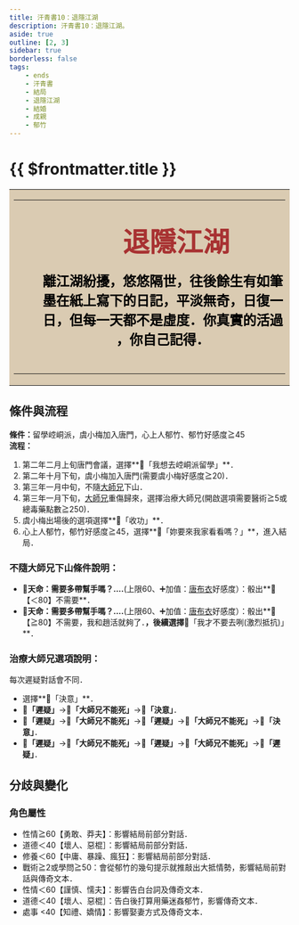 ```yaml
---
title: 汗青書10：退隱江湖
description: 汗青書10：退隱江湖。
aside: true
outline: [2, 3]
sidebar: true
borderless: false
tags:
    - ends
    - 汗青書
    - 結局
    - 退隱江湖
    - 結婚
    - 成親
    - 郁竹
---
```


# {{ $frontmatter.title }}

<table style="text-align:center;">
    <tr>
        <td WIDTH=565 BGCOLOR="#dacbb2">
            <hr><br>
            <font size="7" color="#a83232"><strong>&emsp;&emsp;退隱江湖</strong></font>
            <br>
            <br>
            <font size="5" color="000000">
            <strong>
            &emsp;&emsp;離江湖紛擾，悠悠隔世，往後餘生有如筆<br>
            &emsp;&emsp;墨在紙上寫下的日記，平淡無奇，日復一<br>
            &emsp;&emsp;日，但每一天都不是虛度．你真實的活過<br>
            &emsp;&emsp;，你自己記得．<br>
            <br>
            </strong>
            </font>
            <hr>
        </td>
    </tr>
</table>

## 條件與流程

<b>條件：</b>留學崆峒派，<Girl3Icon>虞小梅</Girl3Icon>加入唐門，心上人<Girl6Icon>郁竹</Girl6Icon>、<Girl6Icon>郁竹</Girl6Icon>好感度≧45<br>
<b>流程：</b><br>
1. 第二年二月上旬唐門會議，選擇**📜「我想去崆峒派留學」**．
2. 第二年十月下旬，<Girl3Icon :size="`small`">虞小梅</Girl3Icon>加入唐門(需要<Girl3Icon>虞小梅</Girl3Icon>好感度≧20)．
4. 第三年一月中旬，不隨[大師兄](/people/characters/brother1)下山．
5. 第三年一月下旬，[大師兄](/people/characters/brother1)重傷歸來，選擇治療大師兄(開啟選項需要醫術≧5或總毒藥點數≧250)．
6. <Girl3Icon>虞小梅</Girl3Icon>出場後的選項選擇**📖「收功」**．
7. 心上人<Girl6Icon>郁竹</Girl6Icon>，<Girl6Icon>郁竹</Girl6Icon>好感度≧45，選擇**📖「妳要來我家看看嗎？」**，進入結局．

### 不隨大師兄下山條件說明：
+ 🎲**天命：需要多帶幫手嗎？....**(上限60、➕加值：[唐布衣](/people/characters/brother1)好感度）：骰出**🧾【＜80】不需要**．
+ 🎲**天命：需要多帶幫手嗎？....**(上限60、➕加值：[唐布衣](/people/characters/brother1)好感度）：骰出**🧾【≧80】不需要，我和趙活就夠了．**，後續選擇**📖「我才不要去咧(激烈抵抗)」**．

### 治療大師兄選項說明：
每次遲疑對話會不同．
+ 選擇**📖「決意」**．
+ **📖「遲疑」**→**📖「大師兄不能死」**→**📖「決意」**．
+ **📖「遲疑」**→**📖「大師兄不能死」**→**📖「遲疑」**→**📖「大師兄不能死」**→**📖「決意」**．
+ **📖「遲疑」**→**📖「大師兄不能死」**→**📖「遲疑」**→**📖「大師兄不能死」**→**📖「遲疑」**．

## 分歧與變化

### 角色屬性
+ 性情≧60【勇敢、莽夫】：影響結局前部分對話．
+ 道德＜40【壞人、惡棍］：影響結局前部分對話．
+ 修養＜60【中庸、暴躁、瘋狂】：影響結局前部分對話．
+ 戰術≧2或學問≧50：會從<Girl6Icon>郁竹</Girl6Icon>的幾句提示就推敲出大抵情勢，影響結局前對話與傳奇文本．
+ 性情＜60【謹慎、懦夫】：影響告白台詞及傳奇文本．
+ 道德＜40【壞人、惡棍］：告白後打算用藥迷姦<Girl6Icon>郁竹</Girl6Icon>，影響傳奇文本．
+ 處事 <40【知禮、嬌情】：影響娶妻方式及傳奇文本．

